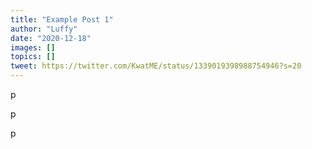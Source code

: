 ```yaml
---
title: "Example Post 1"
author: "Luffy"
date: "2020-12-18"
images: []
topics: []
tweet: https://twitter.com/KwatME/status/1339019398988754946?s=20
---
```


p

p

p

